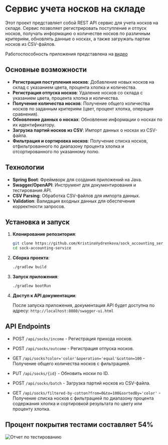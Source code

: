 # Сервис учета носков на складе

Этот проект представляет собой REST API сервис для учета носков на складе. Сервис позволяет регистрировать поступление и отпуск носков, получать информацию о количестве носков по различным критериям, обновлять данные о носках, а также загружать партии носков из CSV-файлов.

Работоспособность приложения представлена на [видео](https://drive.google.com/file/d/1hfltATsyzfBPD0w2IZ3urpvcL8F27oj1/view?usp=drivesdk) 

## Основные возможности

- **Регистрация поступления носков**: Добавление новых носков на склад с указанием цвета, процента хлопка и количества.
- **Регистрация отпуска носков**: Удаление носков со склада с указанием цвета, процента хлопка и количества.
- **Получение количества носков**: Получение общего количества носков по заданным критериям (цвет, процент хлопка, операция сравнения).
- **Обновление данных о носках**: Обновление информации о носках по их идентификатору.
- **Загрузка партий носков из CSV**: Импорт данных о носках из CSV-файла.
- **Фильтрация и сортировка носков**: Получение списка носков, отфильтрованного по диапазону процента хлопка и отсортированного по указанному полю.

## Технологии

- **Spring Boot**: Фреймворк для создания приложений на Java.
- **Swagger/OpenAPI**: Инструмент для документирования и тестирования API.
- **CSV Parsing**: Обработка CSV-файлов для импорта данных.
- **Validation**: Валидация входных данных для обеспечения корректности запросов.

## Установка и запуск

1. **Клонирование репозитория**:
   ```bash
   git clone https://github.com/KristinaVydrenkova/sock_accounting_service.git
   cd sock-accounting-service
   
2. **Сборка проекта**:
   ```bash
   ./gradlew build
   
3. **Запуск приложения**:
   ```bash
   ./gradlew bootRun
   
4. **Доступ к API документации**:

   После запуска приложения, документация API будет доступна по адресу:
   `http://localhost:8080/swagger-ui.html`

## API Endpoints

- POST `/api/socks/income` - Регистрация прихода носков.

- POST `/api/socks/outcome` - Регистрация отпуска носков.

- GET `/api/socks?color='color'&operation='equal'&cotton=100` - Получение общего количества носков с фильтрацией.

- PUT `/api/socks/{id}` - Обновить носки по ID.

- POST `/api/socks/batch` - Загрузка партий носков из CSV-файла.

- GET `/api/socks/filtered-by-cotton?from=0&to=100&sortedBy='color'` - Получение списка носков с фильтрацией по диапазону 
процента содержания хлопка и сортировкой результата по цвету или проценту хлопка.


## Процент покрытия тестами составляет 54%
![Отчет по тестированию](src/main/resources/покрытие%20тестами.png)

   